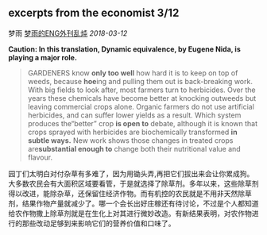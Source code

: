 ## excerpts from the economist 3/12

梦雨 [梦雨的ENG外刊乱炖](javascript:void(0);) *2018-03-12*

**Caution: In this translation, Dynamic equivalence, by Eugene Nida, is playing a major role.**

> GARDENERS know **only too well** how hard it is to keep on top of weeds, because **hoe**ing and pulling them out is back-breaking work. With big fields to look after, most farmers turn to herbicides. Over the years these chemicals have become better at knocking outweeds but leaving commercial crops alone. Organic farmers do not use artificial herbicides, and can suffer lower yields as a result. Which system produces the“better” crop **is open to** debate, although it is known that crops sprayed with herbicides are biochemically transformed **in subtle ways.** New work shows those changes in treated crops are**substantial enough to** change both their nutritional value and flavour.

园丁们太明白对付杂草有多难了，因为用锄头弄,再把它们拔出来会让你累成狗。大多数农民会有大面积区域要看管，于是就选择了除草剂。多年以来，这些除草剂得以改进，能除杂草，还保留住经济作物。而有机控的农民就是不用非天然除草剂，结果作物产量就减少了。哪一个会长出好庄稼还有待讨论，不过是个人都知道给农作物撒上除草剂就是在生化上对其进行微妙改造。有新结果表明，对农作物进行的那些改动足够到来影响它们的营养价值和口味了。









